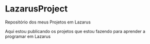 # LazarusProject
Repositório dos meus Projetos em Lazarus

Aqui estou publicando os projetos que estou fazendo para aprender a programar em Lazarus
